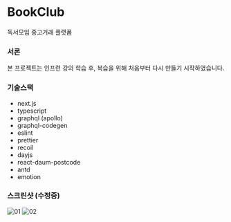 # BookClub
독서모임 중고거래 플랫폼

### 서론
본 프로젝트는 인프런 강의 학습 후, 복습을 위해 처음부터 다시 만들기 시작하였습니다.

### 기술스택
- next.js
- typescript
- graphql (apollo)
- graphql-codegen
- eslint
- prettier
- recoil
- dayjs
- react-daum-postcode
- antd
- emotion

### 스크린샷 (수정중)
![01](https://user-images.githubusercontent.com/68801887/224717200-f91eadcf-1cf6-4ab2-a5b7-91b3a105710f.png)
![02](https://user-images.githubusercontent.com/68801887/224717209-53914ef0-2355-42fe-8156-0961a4441b7b.png)
